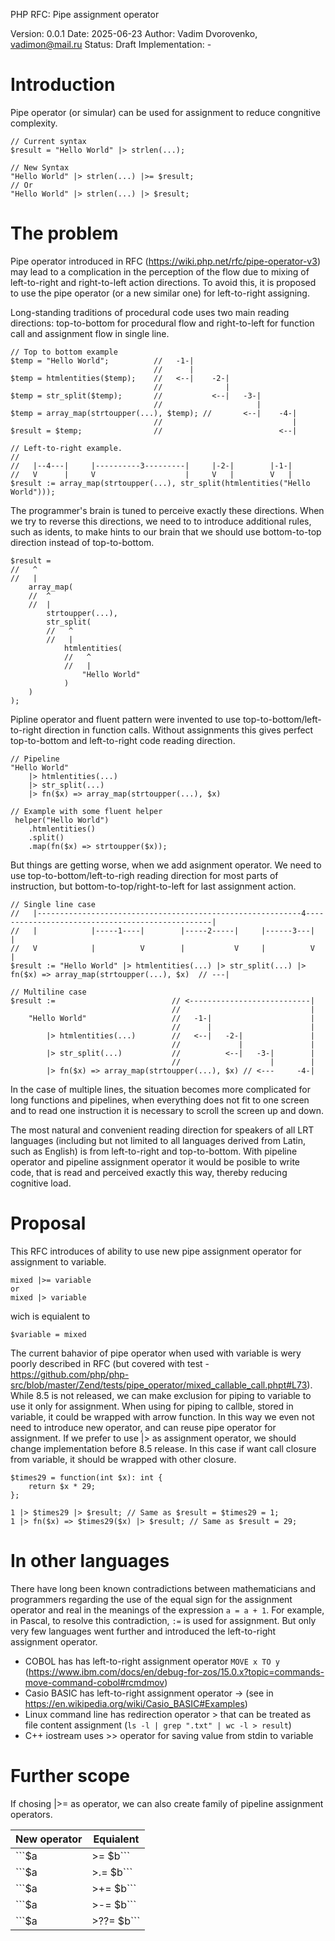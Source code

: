 PHP RFC: Pipe assignment operator

Version: 0.0.1
Date: 2025-06-23
Author: Vadim Dvorovenko, vadimon@mail.ru
Status: Draft
Implementation: -

# Introduction

Pipe operator (or simular) can be used for assignment to reduce congnitive complexity.

```
// Current syntax
$result = "Hello World" |> strlen(...);

// New Syntax
"Hello World" |> strlen(...) |>= $result;
// Or
"Hello World" |> strlen(...) |> $result;
```

# The problem

Pipe operator introduced in RFC (https://wiki.php.net/rfc/pipe-operator-v3) may lead to a complication in the perception of the flow due to mixing of left-to-right and right-to-left action directions. To avoid this, it is proposed to use the pipe operator (or a new similar one) for left-to-right assigning.

Long-standing traditions of procedural code uses two main reading directions: top-to-bottom for procedural flow and right-to-left for function call and assignment flow in single line.
```
// Top to bottom example
$temp = "Hello World";          //   -1-|
                                //      |
$temp = htmlentities($temp);    //   <--|    -2-|
                                //              |
$temp = str_split($temp);       //           <--|   -3-|
                                //                     | 
$temp = array_map(strtoupper(...), $temp); //       <--|    -4-|
                                //                             |
$result = $temp;                //                          <--|

// Left-to-right example.
// 
//   |--4---|     |----------3---------|     |-2-|        |-1-|  
//   V      |     V                    |     V   |        V   |
$result := array_map(strtoupper(...), str_split(htmlentities("Hello World")));
```

The programmer's brain is tuned to perceive exactly these directions. When we try to reverse this directions, we need to to introduce additional rules, such as idents, to make hints to our brain that we should use bottom-to-top direction instead of top-to-bottom.

```
$result = 
//   ^
//   |
    array_map(
    //  ^
    //  |
        strtoupper(...),
        str_split(
        //   ^   
        //   |   
            htmlentities(
            //   ^   
            //   |   
                "Hello World"
            )
    )
);
```

Pipline operator and fluent pattern were invented to use top-to-bottom/left-to-right direction in function calls. Without assignments this gives perfect top-to-bottom and left-to-right code reading direction.

```
// Pipeline
"Hello World"
    |> htmlentities(...)
    |> str_split(...)
    |> fn($x) => array_map(strtoupper(...), $x)

// Example with some fluent helper 
 helper("Hello World")
    .htmlentities()
    .split()
    .map(fn($x) => strtoupper($x));
```

But things are getting worse, when we add asignment operator. We need to use top-to-bottom/left-to-righ reading direction for most parts of instruction, but bottom-to-top/right-to-left for last assignment action.
```
// Single line case
//   |-----------------------------------------------------------4-------------------------------------------------|
//   |            |-----1----|        |-----2-----|     |------3---|                                               |
//   V            |          V        |           V     |          V                                               |
$result := "Hello World" |> htmlentities(...) |> str_split(...) |> fn($x) => array_map(strtoupper(...), $x)  // ---|

// Multiline case
$result :=                          // <---------------------------|
                                    //                             |
    "Hello World"                   //   -1-|                      |
                                    //      |                      |
        |> htmlentities(...)        //   <--|   -2-|               |
                                    //             |               |
        |> str_split(...)           //          <--|   -3-|        |
                                    //                    |        |
        |> fn($x) => array_map(strtoupper(...), $x) // <---     -4-|
```

In the case of multiple lines, the situation becomes more complicated for long functions and pipelines, when everything does not fit to one screen and to read one instruction it is necessary to scroll the screen up and down.

The most natural and convenient reading direction for speakers of all LRT languages ​​(including but not limited to all languages ​​derived from Latin, such as English) is from left-to-right and top-to-bottom. With pipeline operator and pipeline assignment operator it would be posible to write code, that is read and perceived exactly this way, thereby reducing cognitive load.

# Proposal

This RFC introduces of ability to use new pipe assignment operator for assignment to variable.

```
mixed |>= variable
or
mixed |> variable
```

wich is equialent to 
```
$variable = mixed
```

The current bahavior of pipe operator when used with variable is wery poorly described in RFC (but covered with test - https://github.com/php/php-src/blob/master/Zend/tests/pipe_operator/mixed_callable_call.phpt#L73). While 8.5 is not released, we can make exclusion for piping to variable to use it only for assignment. When using for piping to callble, stored in variable, it could be wrapped with arrow function. In this way we even not need to introduce new operator, and can reuse pipe operator for assignment.
If we prefer to use |> as assignment operator, we should change implementation before 8.5 release. In this case if want call closure from variable, it should be wrapped with other closure.

```
$times29 = function(int $x): int {
    return $x * 29;
};

1 |> $times29 |> $result; // Same as $result = $times29 = 1;
1 |> fn($x) => $times29($x) |> $result; // Same as $result = 29;
```

# In other languages

There have long been known contradictions between mathematicians and programmers regarding the use of the equal sign for the assignment operator and real in the meanings of the expression `a = a + 1`. For example, in Pascal, to resolve this contradiction, `:=` is used for assignment. But only very few languages ​​went further and introduced the left-to-right assignment operator.

* COBOL has has left-to-right assignment operator `MOVE x TO y` (https://www.ibm.com/docs/en/debug-for-zos/15.0.x?topic=commands-move-command-cobol#rcmdmov)
* Casio BASIC has left-to-right assignment operator → (see in https://en.wikipedia.org/wiki/Casio_BASIC#Examples)
* Linux command line has redirection operator > that can be treated as file content assignment (`ls -l | grep ".txt" | wc -l > result`)
* C++ iostream uses >> operator for saving value from stdin to variable


# Further scope

If chosing |>= as operator, we can also create family of pipeline assignment operators.

| New operator      | Equialent       |
|-------------------|-----------------|
| ```$a |>= $b```   | ```$b = $a```   |
| ```$a |>.= $b```  | ```$b .= $a```  |
| ```$a |>+= $b```  | ```$b += $a```  |
| ```$a |>-= $b```  | ```$b -= $a```  |
| ```$a |>??= $b``` | ```$b ??= $a``` |
